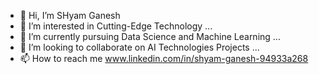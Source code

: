 - 👋 Hi, I’m SHyam Ganesh
- 👀 I’m interested in Cutting-Edge Technology ...
- 🌱 I’m currently pursuing Data Science and Machine Learning ...
- 💞️ I’m looking to collaborate on AI Technologies Projects ...
- 📫 How to reach me www.linkedin.com/in/shyam-ganesh-94933a268
